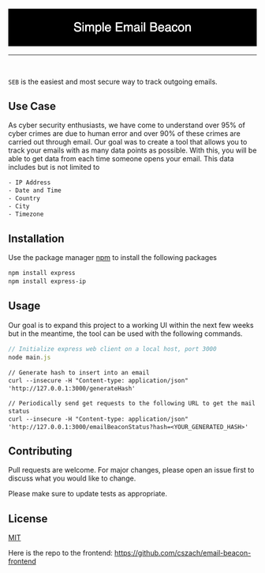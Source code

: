 
<p align="center"> <img src="Project Elements/Simple_Email_Beacon.png"/> </p>

<hr>
<br/>

```SEB``` is the easiest and most secure way to track outgoing emails.

## Use Case
As cyber security enthusiasts, we have come to understand over 95% of cyber crimes are due to human error and over 90% of these crimes are carried out through email. Our goal was to create a tool that allows you to track your emails with as many data points as possible. With this, you will be able to get data from each time someone opens your email. This data includes but is not limited to

```
- IP Address
- Date and Time
- Country
- City
- Timezone
```


## Installation

Use the package manager [npm]([https://pip.pypa.io/en/stable/](https://docs.npmjs.com/downloading-and-installing-node-js-and-npm)) to install the following packages

```bash
npm install express
npm install express-ip
```

## Usage
Our goal is to expand this project to a working UI within the next few weeks but in the meantime, the tool can be used with the following commands.
```JavaScript
// Initialize express web client on a local host, port 3000
node main.js
```

```curl
// Generate hash to insert into an email
curl --insecure -H "Content-type: application/json" 'http://127.0.0.1:3000/generateHash'
```

```
// Periodically send get requests to the following URL to get the mail status
curl --insecure -H "Content-type: application/json" 'http://127.0.0.1:3000/emailBeaconStatus?hash=<YOUR_GENERATED_HASH>'
```

## Contributing
Pull requests are welcome. For major changes, please open an issue first to discuss what you would like to change.

Please make sure to update tests as appropriate.

## License
[MIT](https://choosealicense.com/licenses/mit/)


Here is the repo to the frontend: https://github.com/cszach/email-beacon-frontend
